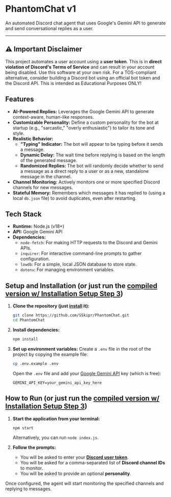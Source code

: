 # PhantomChat v1

An automated Discord chat agent that uses Google's Gemini API to generate and send conversational replies as a user.

---

## ⚠️ Important Disclaimer

This project automates a user account using a **user token**. This is in **direct violation of Discord's Terms of Service** and can result in your account being disabled. Use this software at your own risk. For a TOS-compliant alternative, consider building a Discord bot using an official bot token and the Discord API. This is intended as Educational Purposes ONLY!

## Features

*   **AI-Powered Replies:** Leverages the Google Gemini API to generate context-aware, human-like responses.
*   **Customizable Personality:** Define a custom personality for the bot at startup (e.g., "sarcastic," "overly enthusiastic") to tailor its tone and style.
*   **Realistic Behavior:**
    *   **"Typing" Indicator:** The bot will appear to be typing before it sends a message.
    *   **Dynamic Delay:** The wait time before replying is based on the length of the generated message.
    *   **Randomized Replies:** The bot will randomly decide whether to send a message as a direct reply to a user or as a new, standalone message in the channel.
*   **Channel Monitoring:** Actively monitors one or more specified Discord channels for new messages.
*   **Stateful Memory:** Remembers which messages it has replied to (using a local `db.json` file) to avoid duplicates, even after restarting.

## Tech Stack

*   **Runtime:** Node.js (v18+)
*   **API:** Google Gemini API
*   **Dependencies:**
    *   `node-fetch`: For making HTTP requests to the Discord and Gemini APIs.
    *   `inquirer`: For interactive command-line prompts to gather configuration.
    *   `lowdb`: For a simple, local JSON database to store state.
    *   `dotenv`: For managing environment variables.

## Setup and Installation (or just run the [compiled version w/ Installation Setup Step 3](https://github.com/SSkipr/PhantomChat/releases))

1.  **Clone the repository (just [install](https://github.com/SSkipr/PhantomChat/archive/refs/heads/main.zip) it):**
    ```bash
    git clone https://github.com/SSkipr/PhantomChat.git
    cd PhantomChat
    ```

2.  **Install dependencies:**
    ```bash
    npm install
    ```

3.  **Set up environment variables:**
    Create a `.env` file in the root of the project by copying the example file:
    ```bash
    cp .env.example .env
    ```
    Open the `.env` file and add your [Google Gemini API](https://aistudio.google.com/apikey) key (which is free):
    ```
    GEMINI_API_KEY=your_gemini_api_key_here
    ```

## How to Run (or just run the [compiled version w/ Installation Setup Step 3](https://github.com/SSkipr/PhantomChat/releases))

1.  **Start the application from your terminal:**
    ```bash
    npm start
    ```
    Alternatively, you can run `node index.js`.

2.  **Follow the prompts:**
    *   You will be asked to enter your **[Discord user token](https://www.youtube.com/watch?v=5SRwnLYdpJs&t=51s)**.
    *   You will be asked for a comma-separated list of **Discord channel IDs** to monitor.
    *   You will be asked to provide an optional **personality**.

Once configured, the agent will start monitoring the specified channels and replying to messages.
